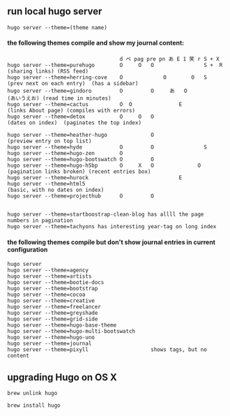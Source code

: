 ## run local hugo server

    hugo server --theme=(theme name)

#### the following themes compile and show my journal content:

                                        d ペ pag pre pn あ E 1 笑 r S + X
    hugo server --theme=purehugo        O     O   O                S +  R (sharing links) (RSS feed)
    hugo server --theme=herring-cove    O             O        O   S      (prev next on each entry)  (has a sidebar)
    hugo server --theme=gindoro         O         O     あ   O            (あいうえお) (read time in minutes)
    hugo server --theme=cactus          O  O               E              (links About page) (compiles with errors)
    hugo server --theme=detox           O     O   O                       (dates on index)  (paginates the top index)

    hugo server --theme=heather-hugo              O                       (preview entry on top list)
    hugo server --theme=hyde            O         O                S
    hugo server --theme=hugo-zen        O
    hugo server --theme=hugo-bootswatch O         O
    hugo server --theme=hugo-h5bp       O     X   O              O        (pagination links broken) (recent entries box)
    hugo server --theme=hurock                             E
    hugo server --theme=html5                                             (basic, with no dates on index)
    hugo server --theme=projecthub      O         O


    hugo server --theme=startboostrap-clean-blog has allll the page numbers in pagination 
    hugo server --theme=tachyons has interesting year-tag on long index




#### the following themes compile but don't show journal entries in current configuration

    hugo server
    hugo server --theme=agency
    hugo server --theme=artists
    hugo server --theme=bootie-docs
    hugo server --theme=bootstrap
    hugo server --theme=cocoa
    hugo server --theme=creative
    hugo server --theme=freelancer
    hugo server --theme=greyshade
    hugo server --theme=grid-side
    hugo server --theme=hugo-base-theme
    hugo server --theme=hugo-multi-bootswatch
    hugo server --theme=hugo-uno
    hugo server --theme=journal
    hugo server --theme=pixyll                    shows tags, but no content



## upgrading Hugo on OS X

    brew unlink hugo

    brew install hugo
